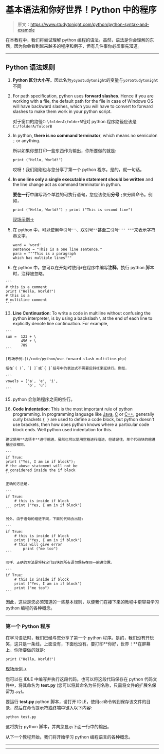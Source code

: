 # 基本语法和你好世界！Python 中的程序

> 原文：<https://www.studytonight.com/python/python-syntax-and-example>

在本教程中，我们将尝试理解 python 编程的语法。虽然，语法是你会理解的东西，因为你会看到越来越多的程序和例子，但有几件事你必须事先知道。

* * *

## Python 语法规则

1.  **Python 区分大小写**。因此名为`yoyostudytonight`的变量与`yoYoStudytonight`不同

3.  For path specification, python uses **forward slashes**. Hence if you are working with a file, the default path for the file in case of Windows OS will have backward slashes, which you will have to convert to forward slashes to make them work in your python script.

    对于窗口的路径`C:\folderA\folderB`相对 python 程序路径应该是`C:/folderA/folderB`

5.  In python, **there is no command terminator**, which means no semicolon `;` or anything.

    所以如果你想打印一些东西作为输出，你所要做的就是:

    ```
    print ("Hello, World!")
    ```

    哎呀！我们刚刚也与您分享了第一个 python 程序。是的，就一句话。

7.  **In one line only a single executable statement should be written** and the line change act as command terminator in python.

    **要在一行**中编写两个单独的可执行语句，您应该使用**分号** `;`来分隔命令。例如，

    ```
    print ("Hello, World!") ; print ("This is second line")
    ```

    [现场示例→](/code/python/use-semicolon-for-multiple-statements.php)

9.  在 python 中，可以使用单引号`''`、双引号`""`甚至三引号`''' """`来表示字符串文字。

    ```
    word = 'word'
    sentence = "This is a one line sentence."
    para = """This is a paragraph 
    which has multiple lines"""
    ```

11.  在 python 中，您可以在开始时使用`#`在程序中编写**注释**。执行 python 脚本时，注释被忽略。

    ```
    # this is a comment
    print ("Hello, World!")
    # this is a 
    # multiline comment
    ```

13.  **Line Continuation**: To write a code in multiline without confusing the python interpreter, is by using a backslash `\` at the end of each line to explicitly denote line continuation. For example,

    ```
    sum =  123 + \
           456 + \
           789
    ```

    [现场示例→](/code/python/use-forward-slash-multiline.php)

    括在`( )`、`[ ]`或`{ }`括号中的表达式不需要反斜杠来延续行。例如，

    ```
    vowels = ['a', 'e', 'i',
              'o', 'u']
    ```

15.  python 会忽略程序之间的空行。

17.  **Code Indentation**: This is the most important rule of python programming. In programming language like [Java](/java/overview-of-java.php), [C](/c/overview-of-c.php) or [C++](/cpp/introduction-to-cpp.php), generally curly brackets `{ }` are used to define a code block, but python doesn't use brackets, then how does python knows where a particular code block ends. Well python used indentation for this.

    建议使用**选项卡**进行缩进，虽然也可以使用空格进行缩进，但请记住，单个代码块的缩进量应该相同。

    ```
    if True:
    print ("Yes, I am in if block");
    # the above statement will not be 
    # considered inside the if block
    ```

    正确的方法是，

    ```
    if True:
        # this is inside if block 
        print ("Yes, I am in if block")
    ```

    另外，由于语句的缩进不同，下面的代码会出错:

    ```
    if True:
        # this is inside if block 
        print ("Yes, I am in if block")
        # this will give error
            print ("me too")
    ```

    同样，正确的方法是将特定代码块的所有语句保持在同一缩进位置。

    ```
    if True:
        # this is inside if block 
        print ("Yes, I am in if block")
        print ("me too")
    ```

因此，这些是您必须知道的一些基本规则，以便我们在接下来的教程中更容易学习 python 编程的各种概念。

* * *

### 第一个 Python 程序

在学习语法时，我们已经与您分享了第一个 python 程序。是的，我们没有开玩笑，这只是一条线，上面没有，下面也没有。要打印**你好，世界！**在屏幕上，你所要做的就是:

```
print ("Hello, World!")
```

[现场示例→](/code/python/python-first-program.php)

您可以在 IDLE 中编写并执行这段代码，也可以将这段代码保存在 python 代码文件中，将其命名为 **test.py** (您可以将其命名为任何名称，只需将文件的扩展名保留为`.py`)。

要运行 **test.py** python 脚本，请打开 IDLE，使用`cd`命令转到保存该文件的目录，然后在命令提示符或终端中键入以下内容:

```
python test.py
```

这将执行 python 脚本，并向您显示下面一行中的输出。

从下一个教程开始，我们将开始学习 python 编程语言的各种概念。

* * *

* * *
